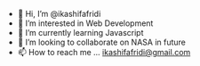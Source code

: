 - 👋 Hi, I’m @ikashifafridi
- 👀 I’m interested in Web Development
- 🌱 I’m currently learning Javascript
- 💞️ I’m looking to collaborate on NASA in future
- 📫 How to reach me ...
ikashifafridi@gmail.com
